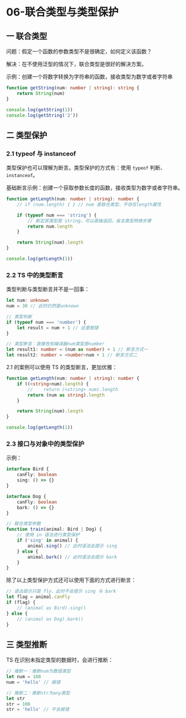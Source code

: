 # 06-联合类型与类型保护

## 一 联合类型

问题：假定一个函数的参数类型不是很确定，如何定义该函数？

解决：在不使用泛型的情况下，联合类型是很好的解决方案。

示例：创建一个将数字转换为字符串的函数，接收类型为数字或者字符串

```ts
function getString(num: number | string): string {
    return String(num)
}

console.log(getString(1))
console.log(getString('2'))
```

## 二 类型保护

### 2.1 typeof 与 instanceof

类型保护也可以理解为断言。类型保护的方式有：使用 `typeof` 判断、`instanceof`。

基础断言示例：创建一个获取参数长度的函数，接收类型为数字或者字符串。

```ts
function getLength(num: number | string): number {
    // if (num.length) { } // num 是联合类型，不存在length属性

    if (typeof num === 'string') {
        // 断定其类型是 string，可以直接返回，省去类型转换步骤
        return num.length
    }

    return String(num).length
}

console.log(getLength(1))
```

### 2.2 TS 中的类型断言

类型判断与类型断言并不是一回事：

```ts
let num: unknown
num = 30 // 此时仍然是unknown

// 类型判断
if (typeof num === 'number') {
    let result = num + 1 // 这里报错
}

// 类型断言：直接告知编译器num类型是number
let result1: number = (num as number) + 1 // 断言方式一
let result2: number = <number>num + 1 // 断言方式二
```

2.1 的案例可以使用 TS 的类型断言，更加优雅：

```ts
function getLength(num: number | string): number {
    if ((<string>num).length) {
        //    return (<string> num).length
        return (num as string).length
    }

    return String(num).length
}

console.log(getLength(1))
```

### 2.3 接口与对象中的类型保护

示例：

```ts
interface Bird {
    canFly: boolean
    sing: () => {}
}

interface Dog {
    canFly: boolean
    bark: () => {}
}

// 联合类型参数
function train(animal: Bird | Dog) {
    // 使用 in 语法进行类型保护
    if ('sing' in animal) {
        animal.sing() // 此时语法会提示 sing
    } else {
        animal.bark() // 此时语法会提示 bark
    }
}
```

除了以上类型保护方式还可以使用下面的方式进行断言：

```ts
// 语法提示只是 fly，此时不会提示 sing 与 bark
let flag = animal.canFly
if (flag) {
    // (animal as Bird).sing()
} else {
    // (animal as Dog).bark()
}
```

## 三 类型推断

TS 在识别未指定类型的数据时，会进行推断：

```ts
// 推断一：推断num为数值类型
let num = 100
num = 'hello' // 报错

// 推断二：推断str为any类型
let str
str = 100
str = 'hello' // 不会报错
```
